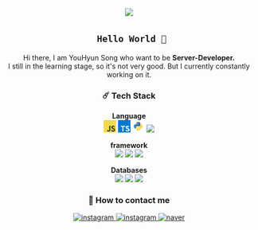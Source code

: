 <div align="center">
  <img src="https://img1.daumcdn.net/thumb/R720x0.q80/?scode=mtistory2&fname=http%3A%2F%2Fcfile1.uf.tistory.com%2Fimage%2F998EDA3E5A6E29282ECB25">

  ## ``` Hello World 🤟```
  Hi there, I am YouHyun Song who want to be **Server-Developer.**<br>
  I still in the learning stage, so it's not very good. But I currently constantly working on it.


  ### ☄️ Tech Stack
  **Language**<br>
  <code><img height="25" src="https://raw.githubusercontent.com/github/explore/80688e429a7d4ef2fca1e82350fe8e3517d3494d/topics/javascript/javascript.png"></code>
  <code><img height="25" src="https://raw.githubusercontent.com/github/explore/80688e429a7d4ef2fca1e82350fe8e3517d3494d/topics/typescript/typescript.png"></code>
  <code><img height="25" src="https://raw.githubusercontent.com/github/explore/80688e429a7d4ef2fca1e82350fe8e3517d3494d/topics/python/python.png"></code>
  <code><img height="25" src="https://brandslogos.com/wp-content/uploads/images/large/java-logo-1.png"></code>
  
  **framework**<br>
  <code><img height="25" src="https://user-images.githubusercontent.com/68471917/121983799-dd9cdf00-cdcc-11eb-85bb-f6fd9edd7224.png"></code>
  <code><img height="25" src="https://media.vlpt.us/images/bbodela/post/55a2875f-62d3-47c4-9e90-b01d259e3921/express.png"></code>
  <code><img height="25" src="https://blog.kakaocdn.net/dn/cVaSOX/btqD9jVw36X/jHpIEqn2EAk7xdKMMmpEP0/img.png"></code>

  **Databases**<br>
  <code><img height="25" src="http://pngimg.com/uploads/mysql/mysql_PNG23.png"></code>
  <code><img height="25" src="https://media.vlpt.us/images/popawaw/post/731d0ec2-0f85-438d-98b2-6d7b6f3f84a6/1200px-Postgresql_elephant.png"></code>
  <code><img height="25" src="https://img.icons8.com/color/452/mongodb.png"></code>

  ### 🤝 How to contact me

  <a href="https://instagram.com/y_o_u_h_y_u_n" target="_blank">
  <img src=https://img.shields.io/badge/instagram-%23000000.svg?&style=for-the-badge&logo=instagram&logoColor=E4405F alt=instagram style="margin-bottom: 5px;"/>
  </a>
  <a href="mailto:doong3373@gmail.com" target="_blank">
  <img src=https://img.shields.io/badge/gmail-%23000000.svg?&style=for-the-badge&logo=gmail&logoColor=EA4335 alt=instagram style="margin-bottom: 5px;" />
  </a>
  <a href="mailto:doong3373@naver.com" target="_blank">
  <img src=https://img.shields.io/badge/naver-%23000000.svg?&style=for-the-badge&logo=naver&logoColor=03C75A alt=naver style="margin-bottom: 5px;" />
  </a>
</div>

